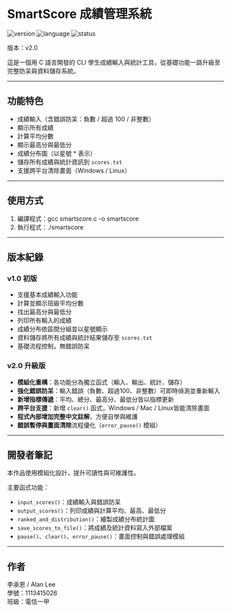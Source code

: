 # SmartScore 成績管理系統

![version](https://img.shields.io/badge/version-v2.0-blue)
![language](https://img.shields.io/badge/language-C-lightgrey)
![status](https://img.shields.io/badge/status-developing-yellow)

版本：v2.0

這是一個用 C 語言開發的 CLI 學生成績輸入與統計工具，從基礎功能一路升級至完整防呆與資料儲存系統。

---

## 功能特色
- 成績輸入（含錯誤防呆：負數 / 超過 100 / 非整數）
- 顯示所有成績
- 計算平均分數
- 顯示最高分與最低分
- 成績分布圖（以星號 * 表示）
- 儲存所有成績與統計資訊到 `scores.txt`
- 支援跨平台清除畫面（Windows / Linux）

---

## 使用方式
1. 編譯程式：gcc smartscore.c -o smartscore
2. 執行程式：./smartscore

---

## 版本紀錄

### v1.0 初版
- 支援基本成績輸入功能
- 計算並顯示班級平均分數
- 找出最高分與最低分
- 列印所有輸入的成績
- 成績分布依區間分組並以星號顯示
- 資料儲存將所有成績與統計結果儲存至 `scores.txt`
- 基礎流程控制，無錯誤防呆

### v2.0 升級版
- **模組化重構**：各功能分為獨立函式（輸入、輸出、統計、儲存）
- **強化錯誤防呆**：輸入錯誤（負數、超過100、非整數）可即時偵測並重新輸入
- **新增指標傳遞**：平均、總分、最高分、最低分皆以指標更新
- **跨平台支援**：新增 `clear()` 函式，Windows / Mac / Linux皆能清除畫面
- **程式內部增加完整中文註解**，方便自學與維護
- **錯誤暫停與畫面清除**流程優化（`error_pause()` 模組）

---

## 開發者筆記
本作品使用模組化設計，提升可讀性與可維護性。

主要函式功能：
- `input_scores()`：成績輸入與錯誤防呆
- `output_scores()`：列印成績與計算平均、最高、最低分
- `ranked_and_distribution()`：繪製成績分布統計圖
- `save_scores_to_file()`：將成績及統計資料寫入外部檔案
- `pause()`、`clear()`、`error_pause()`：畫面控制與錯誤處理模組

---

## 作者
李承恩 / Alan Lee  
學號：1113415026  
班級：電信一甲

